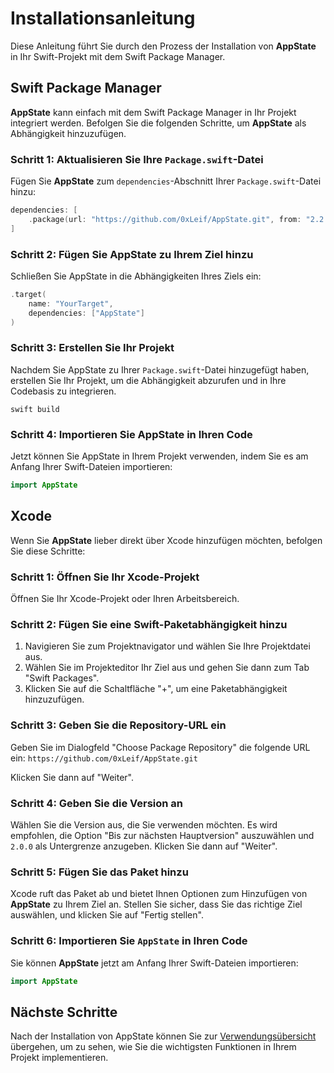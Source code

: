 # Installationsanleitung

Diese Anleitung führt Sie durch den Prozess der Installation von **AppState** in Ihr Swift-Projekt mit dem Swift Package Manager.

## Swift Package Manager

**AppState** kann einfach mit dem Swift Package Manager in Ihr Projekt integriert werden. Befolgen Sie die folgenden Schritte, um **AppState** als Abhängigkeit hinzuzufügen.

### Schritt 1: Aktualisieren Sie Ihre `Package.swift`-Datei

Fügen Sie **AppState** zum `dependencies`-Abschnitt Ihrer `Package.swift`-Datei hinzu:

```swift
dependencies: [
    .package(url: "https://github.com/0xLeif/AppState.git", from: "2.2.0")
]
```

### Schritt 2: Fügen Sie AppState zu Ihrem Ziel hinzu

Schließen Sie AppState in die Abhängigkeiten Ihres Ziels ein:

```swift
.target(
    name: "YourTarget",
    dependencies: ["AppState"]
)
```

### Schritt 3: Erstellen Sie Ihr Projekt

Nachdem Sie AppState zu Ihrer `Package.swift`-Datei hinzugefügt haben, erstellen Sie Ihr Projekt, um die Abhängigkeit abzurufen und in Ihre Codebasis zu integrieren.

```
swift build
```

### Schritt 4: Importieren Sie AppState in Ihren Code

Jetzt können Sie AppState in Ihrem Projekt verwenden, indem Sie es am Anfang Ihrer Swift-Dateien importieren:

```swift
import AppState
```

## Xcode

Wenn Sie **AppState** lieber direkt über Xcode hinzufügen möchten, befolgen Sie diese Schritte:

### Schritt 1: Öffnen Sie Ihr Xcode-Projekt

Öffnen Sie Ihr Xcode-Projekt oder Ihren Arbeitsbereich.

### Schritt 2: Fügen Sie eine Swift-Paketabhängigkeit hinzu

1. Navigieren Sie zum Projektnavigator und wählen Sie Ihre Projektdatei aus.
2. Wählen Sie im Projekteditor Ihr Ziel aus und gehen Sie dann zum Tab "Swift Packages".
3. Klicken Sie auf die Schaltfläche "+", um eine Paketabhängigkeit hinzuzufügen.

### Schritt 3: Geben Sie die Repository-URL ein

Geben Sie im Dialogfeld "Choose Package Repository" die folgende URL ein: `https://github.com/0xLeif/AppState.git`

Klicken Sie dann auf "Weiter".

### Schritt 4: Geben Sie die Version an

Wählen Sie die Version aus, die Sie verwenden möchten. Es wird empfohlen, die Option "Bis zur nächsten Hauptversion" auszuwählen und `2.0.0` als Untergrenze anzugeben. Klicken Sie dann auf "Weiter".

### Schritt 5: Fügen Sie das Paket hinzu

Xcode ruft das Paket ab und bietet Ihnen Optionen zum Hinzufügen von **AppState** zu Ihrem Ziel an. Stellen Sie sicher, dass Sie das richtige Ziel auswählen, und klicken Sie auf "Fertig stellen".

### Schritt 6: Importieren Sie `AppState` in Ihren Code

Sie können **AppState** jetzt am Anfang Ihrer Swift-Dateien importieren:

```swift
import AppState
```

## Nächste Schritte

Nach der Installation von AppState können Sie zur [Verwendungsübersicht](usage-overview.md) übergehen, um zu sehen, wie Sie die wichtigsten Funktionen in Ihrem Projekt implementieren.

